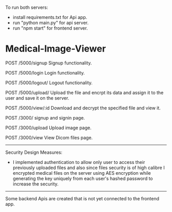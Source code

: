 To run both servers:

 - install requirements.txt for Api app.
 - run "python main.py" for api server.
 - run "npm start" for frontend server.

# Medical-Image-Viewer

POST     /5000/signup  Signup functionality.

POST     /5000/login  Login functionality.

POST     /5000/logout/  Logout functionality.

POST     /5000/upload/  Upload the file and encrpt its data and assign it to the user and save it on the server.

POST     /5000/view/:id   Download and decrypt the specified file and view it.

POST     /3000/   signup and signin page.

POST     /3000/upload   Upload image page.

POST    /3000/view  View Dicom files page.


------------------------------------------------------
Security Design Measures:
- I implemented authentication to allow only user to access their previously uploaded files and also since files security is of high calibre I encrypted medical files on the server using AES encryption while generating the key uniquely from each user's hashed password to increase the security.
-----------------------------------------------------
Some backend Apis are created that is not yet connected to the frontend app.

